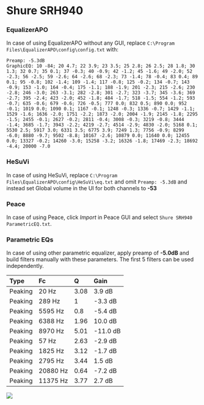 # Shure SRH940

### EqualizerAPO
In case of using EqualizerAPO without any GUI, replace `C:\Program Files\EqualizerAPO\config\config.txt`
with:
```
Preamp: -5.3dB
GraphicEQ: 10 -84; 20 4.7; 22 3.9; 23 3.5; 25 2.8; 26 2.5; 28 1.8; 30 1.3; 32 0.7; 35 0.1; 37 -0.3; 40 -0.9; 42 -1.2; 45 -1.6; 49 -2.0; 52 -2.3; 56 -2.5; 59 -2.6; 64 -2.6; 68 -2.3; 73 -1.4; 78 -0.4; 83 0.4; 89 0.1; 95 -0.8; 102 -1.4; 109 -1.4; 117 -0.8; 125 -0.2; 134 -0.7; 143 -0.9; 153 -1.0; 164 -0.4; 175 -1.1; 188 -1.9; 201 -2.3; 215 -2.6; 230 -2.8; 246 -3.0; 263 -3.1; 282 -2.8; 301 -2.7; 323 -3.7; 345 -3.6; 369 -2.7; 395 -2.4; 423 -2.0; 452 -1.8; 484 -1.7; 518 -1.5; 554 -1.2; 593 -0.7; 635 -0.6; 679 -0.6; 726 -0.5; 777 0.0; 832 0.5; 890 0.0; 952 -0.1; 1019 0.0; 1090 0.1; 1167 -0.1; 1248 -0.3; 1336 -0.7; 1429 -1.1; 1529 -1.6; 1636 -2.0; 1751 -2.2; 1873 -2.0; 2004 -1.9; 2145 -1.8; 2295 -1.5; 2455 -0.1; 2627 -0.2; 2811 -0.4; 3008 -0.3; 3219 -0.8; 3444 -1.4; 3685 -1.7; 3943 -2.2; 4219 -2.7; 4514 -2.9; 4830 -2.0; 5168 0.1; 5530 2.5; 5917 3.0; 6331 3.5; 6775 3.9; 7249 1.3; 7756 -0.9; 8299 -6.0; 8880 -9.7; 9502 -8.8; 10167 -2.6; 10879 0.0; 11640 0.0; 12455 0.0; 13327 -0.2; 14260 -3.0; 15258 -3.2; 16326 -1.8; 17469 -2.3; 18692 -4.4; 20000 -7.0
```

### HeSuVi
In case of using HeSuVi, replace `C:\Program Files\EqualizerAPO\config\HeSuVi\eq.txt` and omit `Preamp:
-5.3dB` and instead set Global volume in the UI for both channels to **-53**

### Peace
In case of using Peace, click *Import* in Peace GUI and select `Shure SRH940 ParametricEQ.txt`.

### Parametric EQs
In case of using other parametric equalizer, apply preamp of **-5.0dB** and build filters manually with
these parameters. The first 5 filters can be used independently.

| Type    | Fc       |    Q | Gain     |
|:--------|:---------|:-----|:---------|
| Peaking | 20 Hz    | 3.08 | 3.9 dB   |
| Peaking | 289 Hz   | 1    | -3.3 dB  |
| Peaking | 5595 Hz  | 0.8  | -5.4 dB  |
| Peaking | 6388 Hz  | 1.96 | 10.0 dB  |
| Peaking | 8970 Hz  | 5.01 | -11.0 dB |
| Peaking | 57 Hz    | 2.63 | -2.9 dB  |
| Peaking | 1825 Hz  | 3.12 | -1.7 dB  |
| Peaking | 2795 Hz  | 3.44 | 1.5 dB   |
| Peaking | 20880 Hz | 0.64 | -7.2 dB  |
| Peaking | 11375 Hz | 3.77 | 2.7 dB   |

![](https://raw.githubusercontent.com/jaakkopasanen/AutoEq/master/results/headphonecom/sbaf-serious/Shure%20SRH940/Shure%20SRH940.png)